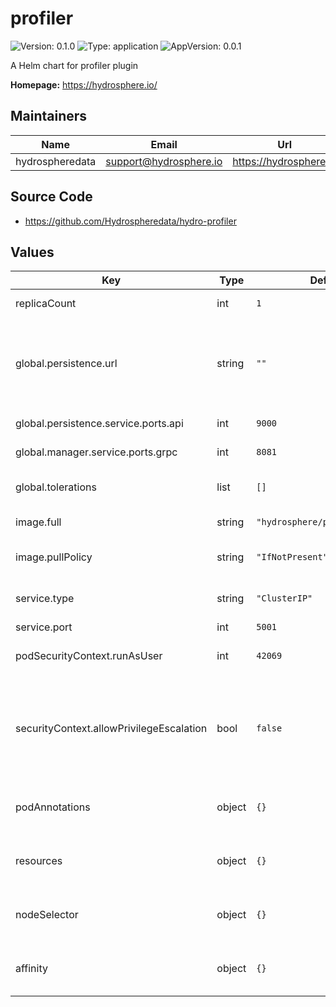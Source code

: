 # profiler

![Version: 0.1.0](https://img.shields.io/badge/Version-0.1.0-informational?style=flat-square) ![Type: application](https://img.shields.io/badge/Type-application-informational?style=flat-square) ![AppVersion: 0.0.1](https://img.shields.io/badge/AppVersion-0.0.1-informational?style=flat-square)

A Helm chart for profiler plugin

**Homepage:** <https://hydrosphere.io/>

## Maintainers

| Name | Email | Url |
| ---- | ------ | --- |
| hydrospheredata | support@hydrosphere.io | https://hydrosphere.io |

## Source Code

* <https://github.com/Hydrospheredata/hydro-profiler>

## Values

| Key | Type | Default | Description |
|-----|------|---------|-------------|
| replicaCount | int | `1` | number of replicas |
| global.persistence.url | string | `""` | Endpoint for the object storage. Compatible with S3 or Minio |
| global.persistence.service.ports.api | int | `9000` | Minio api port |
| global.manager.service.ports.grpc | int | `8081` | Manager grpc port |
| global.tolerations | list | `[]` | Tolerations for profiler pods |
| image.full | string | `"hydrosphere/profiler:0.1.0"` | profiler image |
| image.pullPolicy | string | `"IfNotPresent"` | profiler image pull policy |
| service.type | string | `"ClusterIP"` | Kubernetes Service type |
| service.port | int | `5001` | profiler port |
| podSecurityContext.runAsUser | int | `42069` | User ID for the container |
| securityContext.allowPrivilegeEscalation | bool | `false` | Container child process can gain more privileges than its parent |
| podAnnotations | object | `{}` | Map of annotations to add to the pods |
| resources | object | `{}` | Map of resources to add to the pods |
| nodeSelector | object | `{}` | Node labels for profiler pods assignment |
| affinity | object | `{}` | Affinity for profiler pods assignment |

